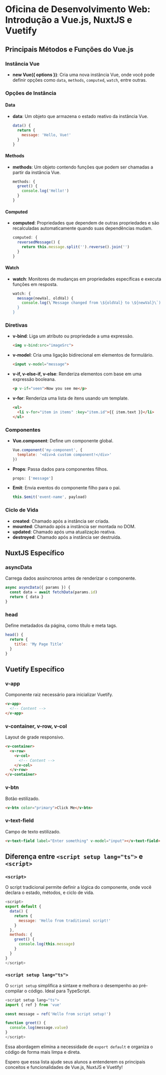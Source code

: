 
# Oficina de Desenvolvimento Web: Introdução a Vue.js, NuxtJS e Vuetify

## Principais Métodos e Funções do Vue.js

### Instância Vue
- **new Vue({ options })**: Cria uma nova instância Vue, onde você pode definir opções como `data`, `methods`, `computed`, `watch`, entre outras.

### Opções de Instância

#### Data
- **data**: Um objeto que armazena o estado reativo da instância Vue.
  ```javascript
  data() {
    return {
      message: 'Hello, Vue!'
    }
  }
  ```

#### Methods
- **methods**: Um objeto contendo funções que podem ser chamadas a partir da instância Vue.
  ```javascript
  methods: {
    greet() {
      console.log('Hello!')
    }
  }
  ```

#### Computed
- **computed**: Propriedades que dependem de outras propriedades e são recalculadas automaticamente quando suas dependências mudam.
  ```javascript
  computed: {
    reversedMessage() {
      return this.message.split('').reverse().join('')
    }
  }
  ```

#### Watch
- **watch**: Monitores de mudanças em propriedades específicas e executa funções em resposta.
  ```javascript
  watch: {
    message(newVal, oldVal) {
      console.log(\`Message changed from \${oldVal} to \${newVal}\`)
    }
  }
  ```

### Diretivas
- **v-bind**: Liga um atributo ou propriedade a uma expressão.
  ```html
  <img v-bind:src="imageSrc">
  ```
- **v-model**: Cria uma ligação bidirecional em elementos de formulário.
  ```html
  <input v-model="message">
  ```
- **v-if, v-else-if, v-else**: Renderiza elementos com base em uma expressão booleana.
  ```html
  <p v-if="seen">Now you see me</p>
  ```
- **v-for**: Renderiza uma lista de itens usando um template.
  ```html
  <ul>
    <li v-for="item in items" :key="item.id">{{ item.text }}</li>
  </ul>
  ```

### Componentes
- **Vue.component**: Define um componente global.
  ```javascript
  Vue.component('my-component', {
    template: '<div>A custom component!</div>'
  })
  ```
- **Props**: Passa dados para componentes filhos.
  ```javascript
  props: ['message']
  ```
- **Emit**: Envia eventos do componente filho para o pai.
  ```javascript
  this.$emit('event-name', payload)
  ```

### Ciclo de Vida
- **created**: Chamado após a instância ser criada.
- **mounted**: Chamado após a instância ser montada no DOM.
- **updated**: Chamado após uma atualização reativa.
- **destroyed**: Chamado após a instância ser destruída.

## NuxtJS Específico

### asyncData
Carrega dados assíncronos antes de renderizar o componente.
```javascript
async asyncData({ params }) {
  const data = await fetchData(params.id)
  return { data }
}
```

### head
Define metadados da página, como título e meta tags.
```javascript
head() {
  return {
    title: 'My Page Title'
  }
}
```

## Vuetify Específico

### v-app
Componente raiz necessário para inicializar Vuetify.
```html
<v-app>
  <!-- Content -->
</v-app>
```

### v-container, v-row, v-col
Layout de grade responsivo.
```html
<v-container>
  <v-row>
    <v-col>
      <!-- Content -->
    </v-col>
  </v-row>
</v-container>
```

### v-btn
Botão estilizado.
```html
<v-btn color="primary">Click Me</v-btn>
```

### v-text-field
Campo de texto estilizado.
```html
<v-text-field label="Enter something" v-model="input"></v-text-field>
```

## Diferença entre `<script setup lang="ts">` e `<script>`

### `<script>`
O script tradicional permite definir a lógica do componente, onde você declara o estado, métodos, e ciclo de vida.
```javascript
<script>
export default {
  data() {
    return {
      message: 'Hello from traditional script!'
    }
  },
  methods: {
    greet() {
      console.log(this.message)
    }
  }
}
</script>
```

### `<script setup lang="ts">`
O `script setup` simplifica a sintaxe e melhora o desempenho ao pré-compilar o código. Ideal para TypeScript.
```typescript
<script setup lang="ts">
import { ref } from 'vue'

const message = ref('Hello from script setup!')

function greet() {
  console.log(message.value)
}
</script>
```

Essa abordagem elimina a necessidade de `export default` e organiza o código de forma mais limpa e direta.

Espero que essa lista ajude seus alunos a entenderem os principais conceitos e funcionalidades de Vue.js, NuxtJS e Vuetify!
